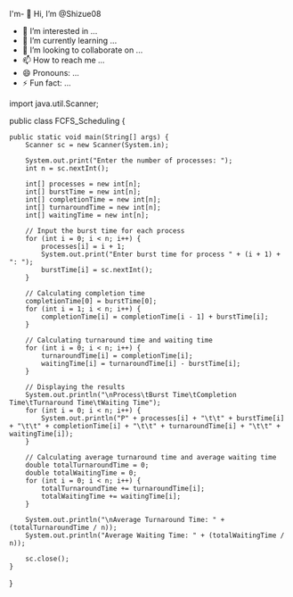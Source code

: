 I'm- 👋 Hi, I’m @Shizue08
- 👀 I’m interested in ...
- 🌱 I’m currently learning ...
- 💞️ I’m looking to collaborate on ...
- 📫 How to reach me ...
- 😄 Pronouns: ...
- ⚡ Fun fact: ...

<!---
Shizue08/Shizue08 is a ✨ special ✨ repository because its `README.md` (this file) appears on your GitHub profile.
You can click the Preview link to take a look at your changes.
--->

import java.util.Scanner;

public class FCFS_Scheduling {

    public static void main(String[] args) {
        Scanner sc = new Scanner(System.in);

        System.out.print("Enter the number of processes: ");
        int n = sc.nextInt();

        int[] processes = new int[n];
        int[] burstTime = new int[n];
        int[] completionTime = new int[n];
        int[] turnaroundTime = new int[n];
        int[] waitingTime = new int[n];

        // Input the burst time for each process
        for (int i = 0; i < n; i++) {
            processes[i] = i + 1;
            System.out.print("Enter burst time for process " + (i + 1) + ": ");
            burstTime[i] = sc.nextInt();
        }

        // Calculating completion time
        completionTime[0] = burstTime[0];
        for (int i = 1; i < n; i++) {
            completionTime[i] = completionTime[i - 1] + burstTime[i];
        }

        // Calculating turnaround time and waiting time
        for (int i = 0; i < n; i++) {
            turnaroundTime[i] = completionTime[i];
            waitingTime[i] = turnaroundTime[i] - burstTime[i];
        }

        // Displaying the results
        System.out.println("\nProcess\tBurst Time\tCompletion Time\tTurnaround Time\tWaiting Time");
        for (int i = 0; i < n; i++) {
            System.out.println("P" + processes[i] + "\t\t" + burstTime[i] + "\t\t" + completionTime[i] + "\t\t" + turnaroundTime[i] + "\t\t" + waitingTime[i]);
        }

        // Calculating average turnaround time and average waiting time
        double totalTurnaroundTime = 0;
        double totalWaitingTime = 0;
        for (int i = 0; i < n; i++) {
            totalTurnaroundTime += turnaroundTime[i];
            totalWaitingTime += waitingTime[i];
        }

        System.out.println("\nAverage Turnaround Time: " + (totalTurnaroundTime / n));
        System.out.println("Average Waiting Time: " + (totalWaitingTime / n));

        sc.close();
    }
}
